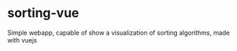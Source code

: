 # sorting-vue
Simple webapp, capable of show a visualization of sorting algorithms, made with vuejs
